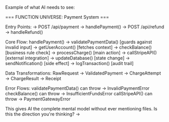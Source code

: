 Example of what AI needs to see:

  === FUNCTION UNIVERSE: Payment System ===

  Entry Points:
    → POST /api/payment → handlePayment()
    → POST /api/refund → handleRefund()

  Core Flow:
    handlePayment()
      → validatePaymentData()    [guards against invalid input]
      → getUserAccount()         [fetches context]
      → checkBalance()          [business rule check]
      → processCharge()         [main action]
        → callStripeAPI()       [external integration]
        → updateDatabase()      [state change]
        → sendNotification()    [side effect]
      → logTransaction()        [audit trail]

  Data Transformations:
    RawRequest → ValidatedPayment → ChargeAttempt → ChargeResult → Receipt

  Error Flows:
    validatePaymentData() can throw → InvalidPaymentError
    checkBalance() can throw → InsufficientFundsError
    callStripeAPI() can throw → PaymentGatewayError

  This gives AI the complete mental model without ever mentioning files. Is this the
  direction you're thinking? →